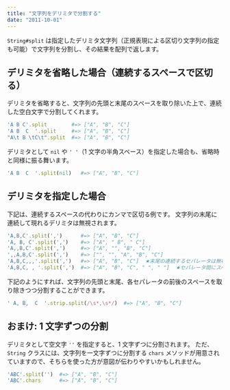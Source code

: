 ```yaml
---
title: "文字列をデリミタで分割する"
date: "2011-10-01"
---
```


`String#split` は指定したデリミタ文字列（正規表現による区切り文字列の指定も可能）で文字列を分割し、その結果を配列で返します。


デリミタを省略した場合（連続するスペースで区切る）
----

デリミタを省略すると、文字列の先頭と末尾のスペースを取り除いた上で、連続した空白文字で分割してくれます。

```ruby
'A B C'.split        #=> ["A", "B", "C"]
'A B  C  '.split     #=> ["A", "B", "C"]
"A\t B \tC\t".split  #=> ["A", "B", "C"]
```

デリミタとして `nil` や `' '`（1 文字の半角スペース）を指定した場合も、省略時と同様に振る舞います。

```ruby
'A B  C  '.split(nil)   #=> ["A", "B", "C"]
```


デリミタを指定した場合
----

下記は、連続するスペースの代わりにカンマで区切る例です。
文字列の末尾に連続して現れるデリミタは無視されます。

```ruby
'A,B,C'.split(',')      #=> ["A", "B", "C"]
'A, B, C'.split(',')    #=> ["A", " B", " C"]
'A,,B,C'.split(',')     #=> ["A", "", "B", "C"]
',,A,B,C'.split(',')    #=> ["", "", "A", "B", "C"]
'A,B,C,,,'.split(',')   #=> ["A", "B", "C"]  ★末尾の連続するセパレータは無視される
'A,B,C, , '.split(',')  #=> ["A", "B", "C", " ", " "]  ★セパレータ間にスペースがあれば無視されない
```

下記のようにすれば、文字列の先頭と末尾、各セパレータの前後のスペースを取り除きつつ分割することができます。

```ruby
' A, B,  C  '.strip.split(/\s*,\s*/)  #=> ["A", "B", "C"]
```


おまけ: 1 文字ずつの分割
----

デリミタとして空文字 `''` を指定すると、1 文字ずつに分割されます。
ただ、`String` クラスには、文字列を一文字ずつに分割する `chars` メソッドが用意されていますので、そちらを使った方が意図が伝わりやすいかもしれません。

```ruby
'ABC'.split('')  #=> ["A", "B", "C"]
'ABC'.chars      #=> ["A", "B", "C"]
```


